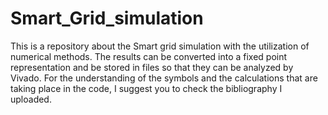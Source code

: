# Smart_Grid_simulation
This is a repository about the Smart grid simulation with the utilization of numerical methods.
The results can be converted into a fixed point representation and be stored in files so that they can be analyzed by Vivado.
For the understanding of the symbols and the calculations that are taking place in the code, I suggest you to check the bibliography I uploaded.
